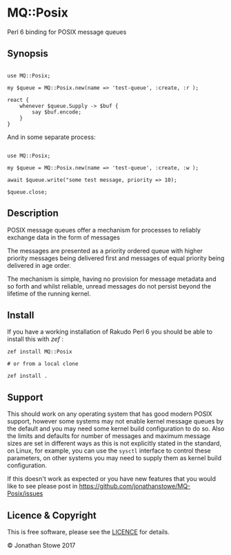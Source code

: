 # MQ::Posix

Perl 6 binding for POSIX message queues

## Synopsis

```perl6

use MQ::Posix;

my $queue = MQ::Posix.new(name => 'test-queue', :create, :r );

react {
    whenever $queue.Supply -> $buf {
        say $buf.encode;
    }
}
```

And in some separate process:

```perl6

use MQ::Posix;

my $queue = MQ::Posix.new(name => 'test-queue', :create, :w );

await $queue.write("some test message, priority => 10);

$queue.close;

```

## Description

POSIX message queues offer a mechanism for processes to reliably exchange
data in the form of messages

The messages are presented as a priority ordered queue with higher priority
messages being delivered first and messages of equal priority being delivered
in age order.

The mechanism is simple, having no provision for message metadata and so forth
and whilst reliable, unread messages do not persist beyond the lifetime of the
running kernel.

## Install

If you have a working installation of Rakudo Perl 6 you should be able to
install this with *zef* :

    zef install MQ::Posix

    # or from a local clone

    zef install .

## Support

This should work on any operating system that has good modern POSIX
support, however some systems may not enable kernel message queues by
the default and you may need some kernel build configuration to do so.
Also the limits and defaults for number of messages and maximum message
sizes are set in different ways as this is not explicitly stated in the
standard, on Linux, for example, you can use the ```sysctl``` interface
to control these parameters, on other systems you may need to supply
them as kernel build configuration.

If this doesn't work as expected or you have new
features that you would like to see please post in
https://github.com/jonathanstowe/MQ-Posix/issues

## Licence & Copyright

This is free software, please see the [LICENCE](LICENCE) for details.

© Jonathan Stowe 2017

